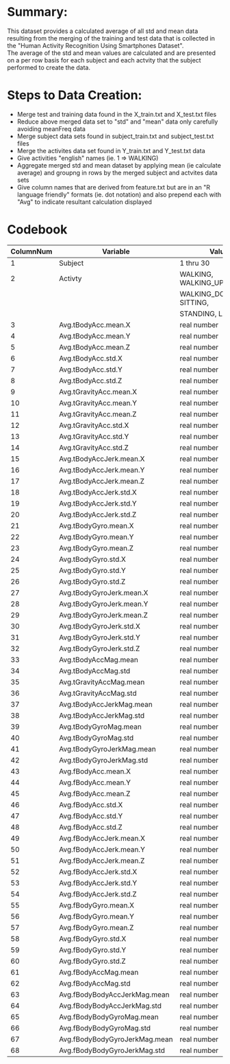 # Summary:  
   This dataset provides a calculated average of all std and mean data
   resulting from the merging of the training and test data that is 
   collected in the "Human Activity Recognition Using Smartphones Dataset".      
   The average of the std and mean values are calculated and are presented on a per row basis for 
   each subject and each actvity that the subject performed to create the data. 
            
# Steps to Data Creation: 
  * Merge test and training data found in the X_train.txt and X_test.txt files
  * Reduce above merged data set to "std" and "mean" data only carefully avoiding meanFreq data
  * Merge subject data sets found in subject_train.txt and subject_test.txt files
  * Merge the activites data set found in Y_train.txt and Y_test.txt data
  * Give activities "english" names (ie. 1 => WALKING)
  * Aggregate merged std and mean dataset by applying mean (ie calculate average) and groupng in rows by the merged subject and actvites data sets        
  * Give column names that are derived from feature.txt but are in an "R language friendly" formats (ie. dot notation) and also prepend each with "Avg" to indicate resultant calculation displayed 

# Codebook    

 ColumnNum |  Variable                          |  Values
 --------  |  --------------------------------- |  -----------
    1      | Subject                            | 1 thru 30
    2      | Activty                            | WALKING, WALKING_UPSTAIRS
           |                                    | WALKING_DOWNSTAIRS, SITTING,
           |                                    | STANDING, LAYING
    3      | Avg.tBodyAcc.mean.X                | real number
    4      | Avg.tBodyAcc.mean.Y                | real number
    5      | Avg.tBodyAcc.mean.Z                | real number
    6      | Avg.tBodyAcc.std.X                 | real number
    7      | Avg.tBodyAcc.std.Y                 | real number
    8      | Avg.tBodyAcc.std.Z                 | real number
    9      | Avg.tGravityAcc.mean.X             | real number
    10     | Avg.tGravityAcc.mean.Y             | real number
    11     | Avg.tGravityAcc.mean.Z             | real number
    12     | Avg.tGravityAcc.std.X              | real number
    13     | Avg.tGravityAcc.std.Y              | real number
    14     | Avg.tGravityAcc.std.Z              | real number
    15     | Avg.tBodyAccJerk.mean.X            | real number
    16     | Avg.tBodyAccJerk.mean.Y            | real number
    17     | Avg.tBodyAccJerk.mean.Z            | real number
    18     | Avg.tBodyAccJerk.std.X             | real number
    19     | Avg.tBodyAccJerk.std.Y             | real number
    20     | Avg.tBodyAccJerk.std.Z             | real number
    21     | Avg.tBodyGyro.mean.X               | real number
    22     | Avg.tBodyGyro.mean.Y               | real number
    23     | Avg.tBodyGyro.mean.Z               | real number
    24     | Avg.tBodyGyro.std.X                | real number
    25     | Avg.tBodyGyro.std.Y                | real number
    26     | Avg.tBodyGyro.std.Z                | real number
    27     | Avg.tBodyGyroJerk.mean.X           | real number
    28     | Avg.tBodyGyroJerk.mean.Y           | real number
    29     | Avg.tBodyGyroJerk.mean.Z           | real number
    30     | Avg.tBodyGyroJerk.std.X            | real number
    31     | Avg.tBodyGyroJerk.std.Y            | real number
    32     | Avg.tBodyGyroJerk.std.Z            | real number
    33     | Avg.tBodyAccMag.mean               | real number
    34     | Avg.tBodyAccMag.std                | real number
    35     | Avg.tGravityAccMag.mean            | real number
    36     | Avg.tGravityAccMag.std             | real number
    37     | Avg.tBodyAccJerkMag.mean           | real number
    38     | Avg.tBodyAccJerkMag.std            | real number
    39     | Avg.tBodyGyroMag.mean              | real number
    40     | Avg.tBodyGyroMag.std               | real number
    41     | Avg.tBodyGyroJerkMag.mean          | real number
    42     | Avg.tBodyGyroJerkMag.std           | real number
    43     | Avg.fBodyAcc.mean.X                | real number
    44     | Avg.fBodyAcc.mean.Y                | real number
    45     | Avg.fBodyAcc.mean.Z                | real number
    46     | Avg.fBodyAcc.std.X                 | real number
    47     | Avg.fBodyAcc.std.Y                 | real number
    48     | Avg.fBodyAcc.std.Z                 | real number
    49     | Avg.fBodyAccJerk.mean.X            | real number
    50     | Avg.fBodyAccJerk.mean.Y            | real number
    51     | Avg.fBodyAccJerk.mean.Z            | real number
    52     | Avg.fBodyAccJerk.std.X             | real number
    53     | Avg.fBodyAccJerk.std.Y             | real number
    54     | Avg.fBodyAccJerk.std.Z             | real number
    55     | Avg.fBodyGyro.mean.X               | real number
    56     | Avg.fBodyGyro.mean.Y               | real number
    57     | Avg.fBodyGyro.mean.Z               | real number
    58     | Avg.fBodyGyro.std.X                | real number
    59     | Avg.fBodyGyro.std.Y                | real number
    60     | Avg.fBodyGyro.std.Z                | real number
    61     | Avg.fBodyAccMag.mean               | real number
    62     | Avg.fBodyAccMag.std                | real number
    63     | Avg.fBodyBodyAccJerkMag.mean       | real number
    64     | Avg.fBodyBodyAccJerkMag.std        | real number
    65     | Avg.fBodyBodyGyroMag.mean          | real number
    66     | Avg.fBodyBodyGyroMag.std           | real number
    67     | Avg.fBodyBodyGyroJerkMag.mean      | real number
    68     | Avg.fBodyBodyGyroJerkMag.std       | real number
